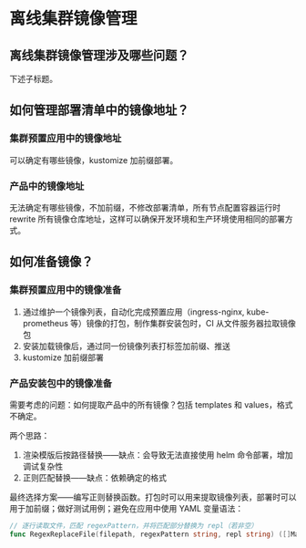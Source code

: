 # 离线集群镜像管理

## 离线集群镜像管理涉及哪些问题？

下述子标题。

## 如何管理部署清单中的镜像地址？

### 集群预置应用中的镜像地址

可以确定有哪些镜像，kustomize 加前缀部署。

### 产品中的镜像地址

无法确定有哪些镜像，不加前缀，不修改部署清单，所有节点配置容器运行时 rewrite 所有镜像仓库地址，这样可以确保开发环境和生产环境使用相同的部署方式。

## 如何准备镜像？

### 集群预置应用中的镜像准备

1. 通过维护一个镜像列表，自动化完成预置应用（ingress-nginx, kube-prometheus 等）镜像的打包，制作集群安装包时，CI 从文件服务器拉取镜像包
2. 安装加载镜像后，通过同一份镜像列表打标签加前缀、推送
3. kustomize 加前缀部署

### 产品安装包中的镜像准备

需要考虑的问题：如何提取产品中的所有镜像？包括 templates 和 values，格式不确定。

两个思路：

1. 渲染模版后按路径替换——缺点：会导致无法直接使用 helm 命令部署，增加调试复杂性
2. 正则匹配替换——缺点：依赖确定的格式

最终选择方案——编写正则替换函数。打包时可以用来提取镜像列表，部署时可以用于加前缀；做好测试用例；避免在应用中使用 YAML 变量语法：

```go
// 逐行读取文件，匹配 regexPattern，并将匹配部分替换为 repl（若非空）
func RegexReplaceFile(filepath, regexPattern string, repl string) ([]MatchedLine, error)
```
